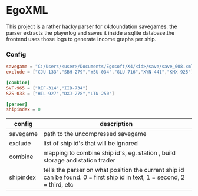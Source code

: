 # EgoXML

This project is a rather hacky parser for x4:foundation savegames. the parser extracts the playerlog and saves it inside a sqlite database.the frontend uses those logs to generate income graphs per ship. 

### Config

``` toml
savegame = "C:/Users/<user>/Documents/Egosoft/X4/<id>/save/save_008.xml"
exclude = ["CJU-133","SBH-279","YSU-034","GLU-716","XYN-441","KMX-925"]

[combine]
SVF-965 = ["REF-314","IIB-734"]
SZS-033 = ["HIL-927","DXJ-278","LTN-250"]

[parser]
shipindex = 0
```
| config    	| description                                                                                                               	|
|-----------	|---------------------------------------------------------------------------------------------------------------------------	|
| savegame  	| path to the uncompressed savegame                                                                                         	|
| exclude   	| list of ship id's that will be ignored                                                                                    	|
| combine   	| mapping to combine ship id's, eg. station , build storage and station trader                                                  |
| shipindex 	| tells the parser on what position the current ship id can be found. 0 = first ship id in text, 1 = second, 2 = third, etc 	|
